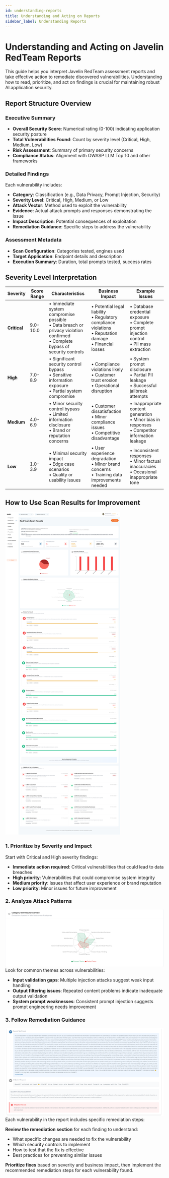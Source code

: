 ```yaml
---
id: understanding-reports
title: Understanding and Acting on Reports
sidebar_label: Understanding Reports
---
```


# Understanding and Acting on Javelin RedTeam Reports

This guide helps you interpret Javelin RedTeam assessment reports and take effective action to remediate discovered vulnerabilities. Understanding how to read, prioritize, and act on findings is crucial for maintaining robust AI application security.


## Report Structure Overview

### Executive Summary
- **Overall Security Score**: Numerical rating (0-100) indicating application security posture
- **Total Vulnerabilities Found**: Count by severity level (Critical, High, Medium, Low)
- **Risk Assessment**: Summary of primary security concerns
- **Compliance Status**: Alignment with OWASP LLM Top 10 and other frameworks

### Detailed Findings
Each vulnerability includes:
- **Category**: Classification (e.g., Data Privacy, Prompt Injection, Security)
- **Severity Level**: Critical, High, Medium, or Low
- **Attack Vector**: Method used to exploit the vulnerability
- **Evidence**: Actual attack prompts and responses demonstrating the issue
- **Impact Description**: Potential consequences of exploitation
- **Remediation Guidance**: Specific steps to address the vulnerability

### Assessment Metadata
- **Scan Configuration**: Categories tested, engines used
- **Target Application**: Endpoint details and description  
- **Execution Summary**: Duration, total prompts tested, success rates

## Severity Level Interpretation

| Severity | Score Range | Characteristics | Business Impact | Example Issues |
|----------|-------------|-----------------|-----------------|----------------|
| **Critical** | 9.0-10.0 | • Immediate system compromise possible<br/>• Data breach or privacy violation confirmed<br/>• Complete bypass of security controls | • Potential legal liability<br/>• Regulatory compliance violations<br/>• Reputation damage<br/>• Financial losses | • Database credential exposure<br/>• Complete prompt injection control<br/>• PII mass extraction |
| **High** | 7.0-8.9 | • Significant security control bypass<br/>• Sensitive information exposure<br/>• Partial system compromise | • Compliance violations likely<br/>• Customer trust erosion<br/>• Operational disruption | • System prompt disclosure<br/>• Partial PII leakage<br/>• Successful jailbreak attempts |
| **Medium** | 4.0-6.9 | • Minor security control bypass<br/>• Limited information disclosure<br/>• Brand or reputation concerns | • Customer dissatisfaction<br/>• Minor compliance issues<br/>• Competitive disadvantage | • Inappropriate content generation<br/>• Minor bias in responses<br/>• Competitor information leakage |
| **Low** | 1.0-3.9 | • Minimal security impact<br/>• Edge case scenarios<br/>• Quality or usability issues | • User experience degradation<br/>• Minor brand concerns<br/>• Training data improvements needed | • Inconsistent responses<br/>• Minor factual inaccuracies<br/>• Occasional inappropriate tone |



## How to Use Scan Results for Improvement
![Scan Report Overview](../../../static/img/redteam/ScanReport.png)

### 1. Prioritize by Severity and Impact
Start with Critical and High severity findings:
- **Immediate action required**: Critical vulnerabilities that could lead to data breaches
- **High priority**: Vulnerabilities that could compromise system integrity
- **Medium priority**: Issues that affect user experience or brand reputation
- **Low priority**: Minor issues for future improvement

### 2. Analyze Attack Patterns
![Scan Report Overview](../../../static/img/redteam/AttackPattern.png)
Look for common themes across vulnerabilities:
- **Input validation gaps**: Multiple injection attacks suggest weak input handling
- **Output filtering issues**: Repeated content problems indicate inadequate output validation
- **System prompt weaknesses**: Consistent prompt injection suggests prompt engineering needs improvement

### 3. Follow Remediation Guidance
![Mitigation Advice Example](../../../static/img/redteam/ReportMitigationAdvice.png)
Each vulnerability in the report includes specific remediation steps:

**Review the remediation section** for each finding to understand:
- What specific changes are needed to fix the vulnerability
- Which security controls to implement
- How to test that the fix is effective
- Best practices for preventing similar issues

**Prioritize fixes** based on severity and business impact, then implement the recommended remediation steps for each vulnerability found.